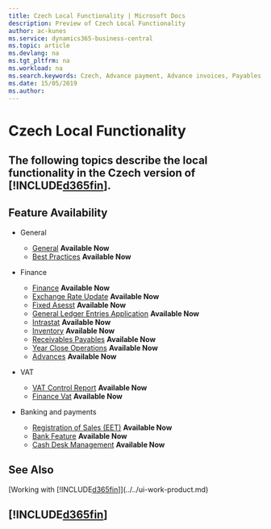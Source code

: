 ```yaml
---
title: Czech Local Functionality | Microsoft Docs
description: Preview of Czech Local Functionality
author: ac-kunes
ms.service: dynamics365-business-central
ms.topic: article
ms.devlang: na
ms.tgt_pltfrm: na
ms.workload: na
ms.search.keywords: Czech, Advance payment, Advance invoices, Payables, Finance, CZ, Cash, EET, Cash Desk
ms.date: 15/05/2019
ms.author: 
---
```


# Czech Local Functionality

The following topics describe the local functionality in the Czech version of [!INCLUDE[d365fin](../../includes/d365fin_md.md)].  
---
## Feature Availability

* General
    * [General](general.md) **Available Now**
    * [Best Practices](best-practices.md) **Available Now**

* Finance
    * [Finance](finance.md) **Available Now**
    * [Exchange Rate Update](exchange-rate-update.md) **Available Now**
    * [Fixed Asesst](fixed-asesst.md) **Available Now**
    * [General Ledger Entries Application](general-ledger-entries-application.md) **Available Now**
    * [Intrastat](intrastat.md) **Available Now**
    * [Inventory](inventory.md) **Available Now**
    * [Receivables Payables](receivables-payables.md) **Available Now**
    * [Year Close Operations](year-close-operations.md) **Available Now**
    * [Advances](advances.md) **Available Now**
* VAT
    * [VAT Control Report](vat-control-report.md) **Available Now**
    * [Finance Vat](finance-vat.md) **Available Now**

* Banking and payments
    * [Registration of Sales (EET)](eet.md) **Available Now**
    * [Bank Feature](bank-feature.md) **Available Now**
    * [Cash Desk Management](cash-desk-management.md) **Available Now**

## See Also
[Working with [!INCLUDE[d365fin](../../includes/d365fin_md.md)]](../../ui-work-product.md)   

## [!INCLUDE[d365fin](../../includes/free_trial_md.md)]  